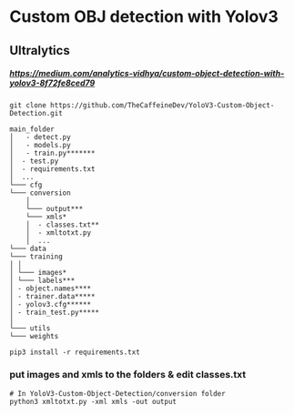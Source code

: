 # Custom OBJ detection with Yolov3
## Ultralytics 
##### https://medium.com/analytics-vidhya/custom-object-detection-with-yolov3-8f72fe8ced79
```
git clone https://github.com/TheCaffeineDev/YoloV3-Custom-Object-Detection.git
```
```
main_folder
│   - detect.py
│   - models.py
│   - train.py*******
│  - test.py
│  - requirements.txt
│  ...
└─── cfg
└─── conversion
    │
    └─── output***
    └─── xmls*
    │  - classes.txt**
    │  - xmltotxt.py
    │  ...
└─── data
└─── training
│ │
│ └─── images*
│ └─── labels***
│ - object.names****
│ - trainer.data*****
│ - yolov3.cfg******
│ - train_test.py*****
│
└─── utils
└─── weights
```
```
pip3 install -r requirements.txt
```
### put images and xmls to the folders & edit classes.txt
```
# In YoloV3-Custom-Object-Detection/conversion folder
python3 xmltotxt.py -xml xmls -out output
```
